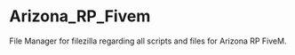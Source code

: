 # Arizona_RP_Fivem
File Manager for filezilla regarding all scripts and files for Arizona RP FiveM.
